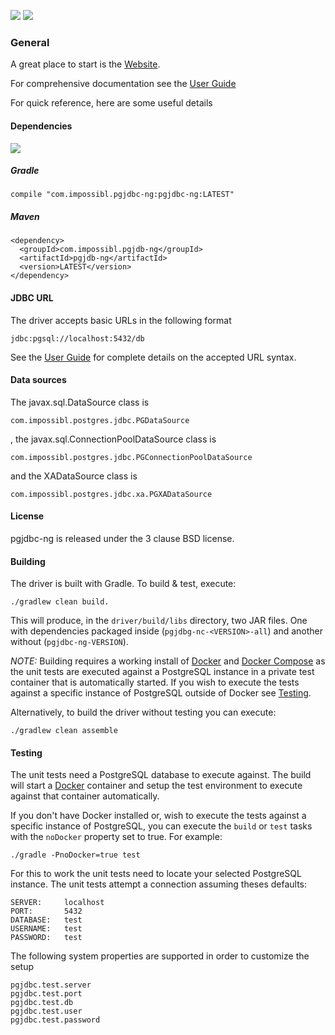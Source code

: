 ![](https://img.shields.io/travis/impossibl/pgjdbc-ng.svg?style=flat)
![](https://img.shields.io/github/release/impossibl/pgjdbc-ng.svg?style=flat)

### General

A great place to start is the [Website](https://impossibl.github.io/pgjdbc-ng).

For comprehensive documentation see the [User Guide](https://impossibl.github.io/pgjdbc-ng/docs/current/user-guide)

For quick reference, here are some useful details

#### Dependencies

![](https://img.shields.io/maven-central/v/com.impossibl.pgjdbc-ng/pgjdbc-ng.svg)

##### Gradle

    compile "com.impossibl.pgjdbc-ng:pgjdbc-ng:LATEST"
    
##### Maven

    <dependency>
      <groupId>com.impossibl.pgjdb-ng</groupId>
      <artifactId>pgjdb-ng</artifactId>
      <version>LATEST</version>
    </dependency>
    

#### JDBC URL

The driver accepts basic URLs in the following format

	jdbc:pgsql://localhost:5432/db
	

See the [User Guide](https://impossibl.github.io/pgjdbc-ng/docs/current/user-guide#connection-urls) 
for complete details on the accepted URL syntax.

#### Data sources

The javax.sql.DataSource class is

	com.impossibl.postgres.jdbc.PGDataSource

, the javax.sql.ConnectionPoolDataSource class is

	com.impossibl.postgres.jdbc.PGConnectionPoolDataSource

and the XADataSource class is

	com.impossibl.postgres.jdbc.xa.PGXADataSource

#### License

pgjdbc-ng is released under the 3 clause BSD license.

#### Building
The driver is built with Gradle. To build & test, execute:

	./gradlew clean build.

This will produce, in the `driver/build/libs` directory, two JAR files. One with dependencies
packaged inside (`pgjdbg-nc-<VERSION>-all`) and another without (`pgjdbc-ng-VERSION`).

*NOTE:* Building requires a working install of [Docker](https://docs.docker.com/docker) and 
[Docker Compose](https://docs.docker.com/compose) as the unit tests are executed against a
PostgreSQL instance in a private test container that is automatically started. If you wish to
execute the tests against a specific instance of PostgreSQL outside of Docker see [Testing](#Testing).

Alternatively, to build the driver without testing you can execute:

    ./gradlew clean assemble  

#### Testing

The unit tests need a PostgreSQL database to execute against. The build will start a [Docker](https://docker.com)
container and setup the test environment to execute against that container automatically.

If you don't have Docker installed or, wish to execute the tests against a specific instance of PostgreSQL, you
can execute the `build` or `test` tasks with the `noDocker` property set to true. For example:

    ./gradle -PnoDocker=true test
    
For this to work the unit tests need to locate your selected PostgreSQL instance. The unit tests attempt a
connection assuming theses defaults:

	SERVER:     localhost
	PORT:       5432
	DATABASE:   test
	USERNAME:   test
	PASSWORD:   test

The following system properties are supported in order to customize the setup

	pgjdbc.test.server
	pgjdbc.test.port
	pgjdbc.test.db
	pgjdbc.test.user
	pgjdbc.test.password
